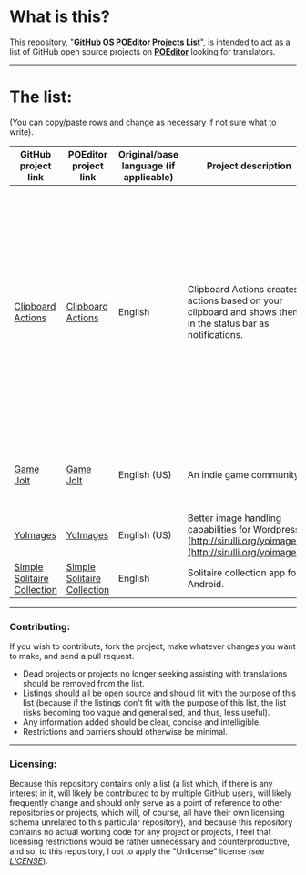 # What is this?

This repository, "__[GitHub OS POEditor Projects List](https://github.com/Maikuolan/GitHub-OS-POEditor-Projects-List)__", is intended to act as a list of GitHub open source projects on __[POEditor](https://poeditor.com/)__ looking for translators.

---

# The list:

(You can copy/paste rows and change as necessary if not sure what to write).

GitHub project link | POEditor project link | Original/base language (if applicable) | Project description | Additional notes (if applicable)
---|---|---|---|---
[Clipboard Actions](https://github.com/joecks/clipboard-actions-community) | [Clipboard Actions](https://poeditor.com/join/project/QJknOiXAF2) | English | Clipboard Actions creates actions based on your clipboard and shows them in the status bar as notifications. | If you are participatring in the translation program you are providing translations under CC-By or CC 0 (Open Domain) Licence. If not further stated CC-By will be assumed and your name will be mentioned in the translation notes.
[Game Jolt](https://github.com/gamejolt/translations) | [Game Jolt](https://poeditor.com/join/project/B4nWT6EgnD) | English (US) | An indie game community. | Translations are a community project. [Help translate!](https://poeditor.com/join/project/B4nWT6EgnD) ([Issues](https://github.com/gamejolt/translations/issues)).
[YoImages](https://github.com/sirulli/yoimages) | [YoImages](https://poeditor.com/projects/view?id=25799) | English (US) | Better image handling capabilities for Wordpress [http://sirulli.org/yoimages/](http://sirulli.org/yoimages/). | --
[Simple Solitaire Collection](https://github.com/TobiasBielefeld/Simple-Solitaire) | [Simple Solitaire Collection](https://poeditor.com/join/project/PYX4vcwTjA) | English | Solitaire collection app for Android. | --

---

### Contributing:

If you wish to contribute, fork the project, make whatever changes you want to make, and send a pull request.

- Dead projects or projects no longer seeking assisting with translations should be removed from the list.
- Listings should all be open source and should fit with the purpose of this list (because if the listings don't fit with the purpose of this list, the list risks becoming too vague and generalised, and thus, less useful).
- Any information added should be clear, concise and intelligible.
- Restrictions and barriers should otherwise be minimal.

---

### Licensing:

Because this repository contains only a list (a list which, if there is any interest in it, will likely be contributed to by multiple GitHub users, will likely frequently change and should only serve as a point of reference to other repositories or projects, which will, of course, all have their own licensing schema unrelated to this particular repository), and because this repository contains no actual working code for any project or projects, I feel that licensing restrictions would be rather unnecessary and counterproductive, and so, to this repository, I opt to apply the "Unlicense" license (*see [LICENSE](https://github.com/Maikuolan/GitHub-OS-POEditor-Projects-List/blob/master/LICENSE)*).
